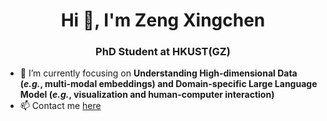 <h1 align="center">Hi 👋, I'm Zeng Xingchen</h1>
<h3 align="center">PhD Student at HKUST(GZ)</h3>

- 🌱 I’m currently focusing on **Understanding High-dimensional Data (*e.g.*, multi-modal embeddings) and Domain-specific Large Language Model (*e.g.*, visualization and human-computer interaction)**
- 📫 Contact me [here](mailto:xingchen.zeng@outlook.com)

<p align="left">
</p>
